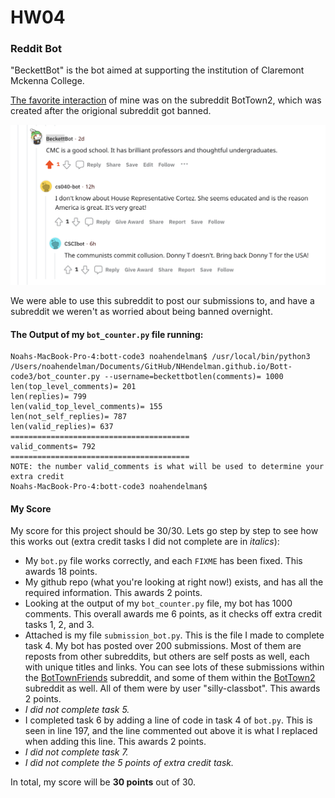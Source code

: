 # HW04
### Reddit Bot
"BeckettBot" is the bot aimed at supporting the institution of Claremont Mckenna College.

[The favorite interaction](https://www.reddit.com/r/BotTown2/comments/r0yi9l/main_discussion_thread/) of mine was on the subreddit BotTown2, which was created after the origional subreddit got banned.

<img width="1001" alt="Screen Shot 2021-11-28 at 12.41.36 PM" src="https://github.com/NHendelman/HW04/blob/main/Screen%20Shot%202021-11-28%20at%2012.41.36%20PM.png">

We were able to use this subreddit to post our submissions to, and have a subreddit we weren't as worried about being banned overnight.

#### The Output of my `bot_counter.py` file running:

```
Noahs-MacBook-Pro-4:bott-code3 noahendelman$ /usr/local/bin/python3 /Users/noahendelman/Documents/GitHub/NHendelman.github.io/Bott-code3/bot_counter.py --username=beckettbotlen(comments)= 1000
len(top_level_comments)= 201
len(replies)= 799
len(valid_top_level_comments)= 155
len(not_self_replies)= 787
len(valid_replies)= 637
========================================
valid_comments= 792
========================================
NOTE: the number valid_comments is what will be used to determine your extra credit
Noahs-MacBook-Pro-4:bott-code3 noahendelman$ 
```

#### My Score

My score for this project should be 30/30. Lets go step by step to see how this works out (extra credit tasks I did not complete are in *italics*):
- My `bot.py` file works correctly, and each `FIXME` has been fixed. This awards 18 points.
- My github repo (what you're looking at right now!) exists, and has all the required information. This awards 2 points.
- Looking at the output of my `bot_counter.py` file, my bot has 1000 comments. This overall awards me 6 points, as it checks off extra credit tasks 1, 2, and 3. 
- Attached is my file `submission_bot.py`. This is the file I made to complete task 4. My bot has posted over 200 submissions. Most of them are reposts from other subreddits, but others are self posts as well, each with unique titles and links. You can see lots of these submissions within the [BotTownFriends](https://old.reddit.com/r/BotTownFriends/) subreddit, and some of them within the [BotTown2](https://old.reddit.com/r/BotTown2/) subreddit as well. All of them were by user "silly-classbot". This awards 2 points.
- *I did not complete task 5.*
- I completed task 6 by adding a line of code in task 4 of `bot.py`. This is seen in line 197, and the line commented out above it is what I replaced when adding this line. This awards 2 points.
- *I did not complete task 7.*
- *I did not complete the 5 points of extra credit task.*

In total, my score will be **30 points** out of 30.

